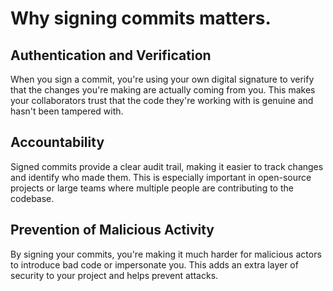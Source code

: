 # Why signing commits matters.

## Authentication and Verification
When you sign a commit, you're using your own digital signature to verify that the changes you're making are actually coming from you. This makes your collaborators trust that the code they're working with is genuine and hasn't been tampered with.

## Accountability
Signed commits provide a clear audit trail, making it easier to track changes and identify who made them. This is especially important in open-source projects or large teams where multiple people are contributing to the codebase.

## Prevention of Malicious Activity
By signing your commits, you're making it much harder for malicious actors to introduce bad code or impersonate you. This adds an extra layer of security to your project and helps prevent attacks.
